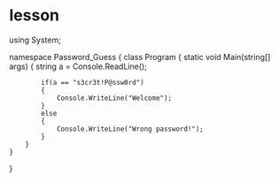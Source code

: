 # lesson

using System;

namespace Password_Guess
{
    class Program
    {
        static void Main(string[] args)
        {
            string a = Console.ReadLine();

            if(a == "s3cr3t!P@ssw0rd")
            {
                Console.WriteLine("Welcome");
            }
            else
            {
                Console.WriteLine("Wrong password!");
            }
        }
    }
}
